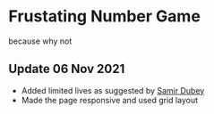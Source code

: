 # Frustating Number Game
because why not

## Update 06 Nov 2021
- Added limited lives as suggested by [Samir Dubey](https://github.com/heydubey)
- Made the page responsive and used grid layout